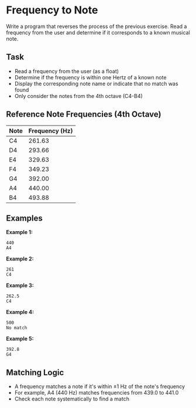# Frequency to Note

Write a program that reverses the process of the previous exercise. Read a frequency from the user and determine if it corresponds to a known musical note.

## Task
- Read a frequency from the user (as a float)
- Determine if the frequency is within one Hertz of a known note
- Display the corresponding note name or indicate that no match was found
- Only consider the notes from the 4th octave (C4-B4)

## Reference Note Frequencies (4th Octave)
| Note | Frequency (Hz) |
|------|----------------|
| C4   | 261.63         |
| D4   | 293.66         |
| E4   | 329.63         |
| F4   | 349.23         |
| G4   | 392.00         |
| A4   | 440.00         |
| B4   | 493.88         |

## Examples
**Example 1:**
```
440
A4
```

**Example 2:**
```
261
C4
```

**Example 3:**
```
262.5
C4
```

**Example 4:**
```
500
No match
```

**Example 5:**
```
392.8
G4
```

## Matching Logic
- A frequency matches a note if it's within ±1 Hz of the note's frequency
- For example, A4 (440 Hz) matches frequencies from 439.0 to 441.0
- Check each note systematically to find a match

